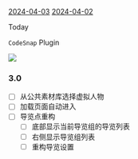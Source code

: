[2024-04-03](2024-04-03.md)
[2024-04-02](2024-04-02.md)

Today

`CodeSnap` Plugin

![](e38aef68e0237a7bbad2fbc6e095c9f0.png)

### 3.0

- [ ] 从公共素材库选择虚拟人物
- [ ] 加载页面自动进入
- [ ] 导览点重构
	- [ ] 底部显示当前导览组的导览列表
	- [ ] 右侧显示导览组列表
	- [ ] 重构导览设置